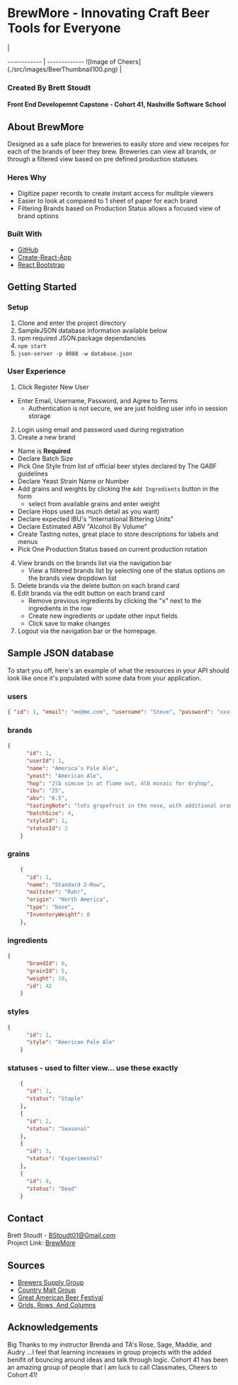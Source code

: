 # BrewMore - Innovating Craft Beer Tools for Everyone
 <p>  | <p>
------------ | -------------
![Image of Cheers](./src/images/BeerThumbnail100.png) | <h3> Created By Brett Stoudt  <br/> <h4>Front End Developemnt Capstone - Cohort 41, Nashville Software School</h4> </h3>

## About BrewMore
Designed as a safe place for breweries to easily store and view receipes for each of the brands of beer they brew.
Breweries can view all brands, or through a filtered view based on pre defined production statuses.

### Heres Why
-  Digitize paper records to create instant access for mulitple viewers
-  Easier to look at compared to 1 sheet of paper for each brand
-  Filtering Brands based on Production Status allows a focused view of brand options

### Built With
- [GitHub](http://github.com)</br>
- [Create-React-App](https://create-react-app.dev/)</br>
- [React Bootstrap](https://react-bootstrap.netlify.app/)</br>

## Getting Started

### Setup
1. Clone and enter the project directory
2. SampleJSON database information available below
3. npm required JSON.package dependancies
4. ```npm start```
5. ```json-server -p 8088 -w database.json```

### User Experience
1. Click Register New User 
- Enter Email, Username, Password, and Agree to Terms
    - Authentication is not secure, we are just holding user info in session storage
2. Login using email and password used during registration
3. Create a new brand
- Name is <b>Required</b>
- Declare Batch Size
- Pick One Style from list of official beer styles declared by The GABF guidelines
- Declare Yeast Strain Name or Number 
- Add grains and weights by clicking the ```Add Ingredients``` button in the form
    - select from available grains and enter weight
- Declare Hops used (as much detail as you want)
- Declare expected IBU's "International Bittering Units"
- Declare Estimated ABV "Alcohol By Volume"
- Create Tasting notes, great place to store descriptions for labels and menus
- Pick One Production Status based on current production rotation 
4. View brands on the brands list via the navigation bar
    - View a filitered brands list by selecting one of the status options on the brands view dropdown list
5. Delete brands via the delete button on each brand card
6. Edit brands via the edit button on each brand card
    - Remove previous ingredients by clicking the "x" next to the ingredients in the row
    - Create new ingredients or update other input fields
    - Click save to make changes
7. Logout via the navigation bar or the homepage.

## Sample JSON database
To start you off, here's an example of what the resources in your API should look like once it's populated with some data from your application.

### users

```json
{ "id": 1, "email": "me@me.com", "username": "Steve", "password": "xxxxxxxxxxxxxxxxxxxxx" }
```
### brands

```json
{
      "id": 1,
      "userId": 1,
      "name": "America’s Pale Ale",
      "yeast": "American Ale",
      "hop": "2lb simcoe in at flame out, 4lb mosaic for dryhop",
      "ibu": "25",
      "abv": "6.5",
      "tastingNote": "lots grapefruit in the nose, with additional orange flavor. body is to thin try higher mash temp",
      "batchSize": 4,
      "styleId": 1,
      "statusId": 2
    }
```
### grains

```json
    {
      "id": 1,
      "name": "Standard 2-Row",
      "maltster": "Rahr",
      "origin": "North America",
      "type": "base",
      "InventoryWeight": 0
    },
```
### ingredients

```json
{
      "brandId": 6,
      "grainId": 5,
      "weight": 10,
      "id": 42
    }
```

### styles

```json
{
      "id": 1,
      "style": "American Pale Ale"
    }
```
### statuses - used to filter view... use these exactly

```json
    {
      "id": 1,
      "status": "Staple"
    },
    {
      "id": 2,
      "status": "Seasonal"
    },
    {
      "id": 3,
      "status": "Experimental"
    },
    {
      "id": 4,
      "status": "Dead"
    }
```

## Contact
Brett Stoudt - BStoudt01@Gmail.com</br>
Project Link: [BrewMore](https://github.com/bstoudt01/BrewMore)

## Sources
- [Brewers Supply Group](www.BSGcraft.com)
- [Country Malt Group](www.CountryMaltGroup.com)
- [Great American Beer Festival](https://www.greatamericanbeerfestival.com/brewers/beer-styles/)
- [Grids, Rows, And Columns](https://medium.com/@julianajlk/grids-rows-and-columns-in-react-bootstrap-c36a703c3c45)
## Acknowledgements
Big Thanks to my instructor Brenda and TA's Rose, Sage, Maddie, and Audry 
...I feel that learning increases in group projects with the added benifit of bouncing around ideas and talk through logic. Cohort 41 has been an amazing group of people that I am luck to call Classmates, Cheers to Cohort 41!